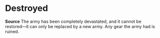 ﻿---
id: '46'
name: Destroyed

---
# Destroyed

**Source** 
The army has been completely devastated, and it cannot be restored—it can only be replaced by a new army. Any gear the army had is ruined.